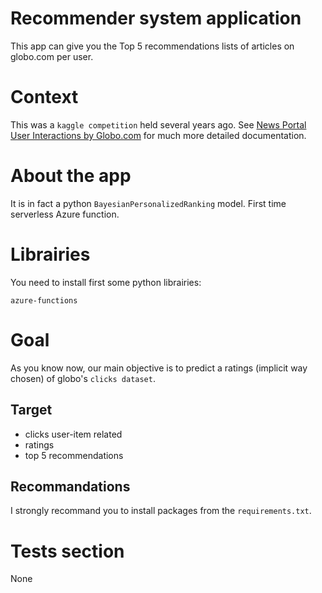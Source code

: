# Recommender system application
This app can give you the Top 5 recommendations lists of articles on globo.com per user.

# Context
This was a `kaggle competition` held several years ago.
See [News Portal User Interactions by Globo.com](https://www.kaggle.com/datasets/gspmoreira/news-portal-user-interactions-by-globocom#clicks_sample.csv) for much more detailed documentation.

# About the app
It is in fact a python `BayesianPersonalizedRanking` model. First time serverless Azure function.

# Librairies
You need to install first some python librairies:

```
azure-functions
```

# Goal
As you know now, our main objective is to predict a ratings (implicit way chosen) of globo's `clicks dataset`.

## Target
* clicks user-item related
* ratings
* top 5 recommendations

## Recommandations
I strongly recommand you to install packages from the `requirements.txt`.

# Tests section
None